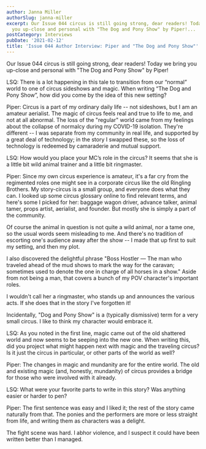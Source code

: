 ```yaml
---
author: Janna Miller
authorSlug: janna-miller
excerpt: Our Issue 044 circus is still going strong, dear readers! Today we bring
  you up-close and personal with "The Dog and Pony Show" by Piper!...
postCategory: Interviews
pubDate: '2021-02-12'
title: 'Issue 044 Author Interview: Piper and "The Dog and Pony Show"'
---
```

Our Issue 044 circus is still going strong, dear readers! Today we bring you up-close and personal with "The Dog and Pony Show" by Piper!

LSQ: There is a lot happening in this tale to transition from our “normal” world to one of circus sideshows and magic. When writing “The Dog and Pony Show”, how did you come by the idea of this new setting?

Piper: Circus is a part of my ordinary daily life -- not sideshows, but I am an amateur aerialist. The magic of circus feels real and true to life to me, and not at all abnormal. The loss of the "regular" world came from my feelings about the collapse of normalcy during my COVID-19 isolation. They're different -- I was separate from my community in real life, and supported by a great deal of technology; in the story I swapped these, so the loss of technology is redeemed by camaraderie and mutual support.

LSQ: How would you place your MC’s role in the circus? It seems that she is a little bit wild animal trainer and a little bit ringmaster.

Piper: Since my own circus experience is amateur, it's a far cry from the regimented roles one might see in a corporate circus like the old Ringling Brothers. My story-circus is a small group, and everyone does what they can. I looked up some circus glossary online to find relevant terms, and here's some I picked for her: baggage wagon driver, advance talker, animal tamer, props artist, aerialist, and founder. But mostly she is simply a part of the community.

Of course the animal in question is not quite a wild animal, nor a tame one, so the usual words seem misleading to me. And there's no tradition of escorting one's audience away after the show -- I made that up first to suit my setting, and then my plot.

I also discovered the delightful phrase "Boss Hostler — The man who traveled ahead of the mud shows to mark the way for the caravan; sometimes used to denote the one in charge of all horses in a show." Aside from not being a man, that covers a bunch of my POV character's important roles.

I wouldn't call her a ringmaster, who stands up and announces the various acts. If she does that in the story I've forgotten it!

Incidentally, "Dog and Pony Show" is a (typically dismissive) term for a very small circus. I like to think my character would embrace it.

LSQ: As you noted in the first line, magic came out of the old shattered world and now seems to be seeping into the new one. When writing this, did you project what might happen next with magic and the traveling circus? Is it just the circus in particular, or other parts of the world as well?

Piper: The changes in magic and mundanity are for the entire world. The old and existing magic (and, honestly, mundanity) of circus provides a bridge for those who were involved with it already.

LSQ: What were your favorite parts to write in this story? Was anything easier or harder to pen?

Piper: The first sentence was easy and I liked it; the rest of the story came naturally from that. The ponies and the performers are more or less straight from life, and writing them as characters was a delight.

The fight scene was hard. I abhor violence, and I suspect it could have been written better than I managed.
